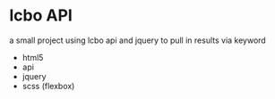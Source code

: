 # lcbo API

a small project using lcbo api and jquery to pull in results via keyword

* html5
* api
* jquery
* scss (flexbox)
